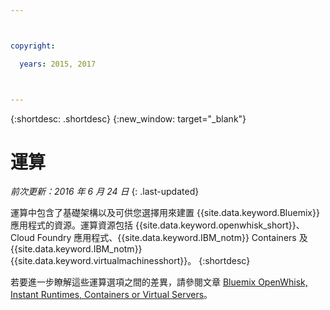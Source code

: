 ```yaml
---



copyright:

  years: 2015, 2017



---
```


{:shortdesc: .shortdesc}
{:new_window: target="_blank"}

# 運算
*前次更新：2016 年 6 月 24 日*
{: .last-updated}

運算中包含了基礎架構以及可供您選擇用來建置 {{site.data.keyword.Bluemix}} 應用程式的資源。運算資源包括 {{site.data.keyword.openwhisk_short}}、Cloud Foundry 應用程式、{{site.data.keyword.IBM_notm}} Containers 及 {{site.data.keyword.IBM_notm}} {{site.data.keyword.virtualmachinesshort}}。
{:shortdesc}

若要進一步瞭解這些運算選項之間的差異，請參閱文章 [Bluemix OpenWhisk, Instant Runtimes, Containers or Virtual Servers](https://developer.ibm.com/bluemix/2015/08/05/bluemix-instant-runtimes-containers-or-virtual-machines/)。
